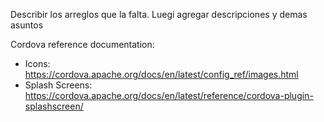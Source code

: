 Describir los arreglos que la falta.
Luegi agregar descripciones y demas asuntos

Cordova reference documentation:

- Icons: https://cordova.apache.org/docs/en/latest/config_ref/images.html
- Splash Screens: https://cordova.apache.org/docs/en/latest/reference/cordova-plugin-splashscreen/

